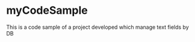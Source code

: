 myCodeSample
============

This is a code sample of a project developed which manage text fields by DB